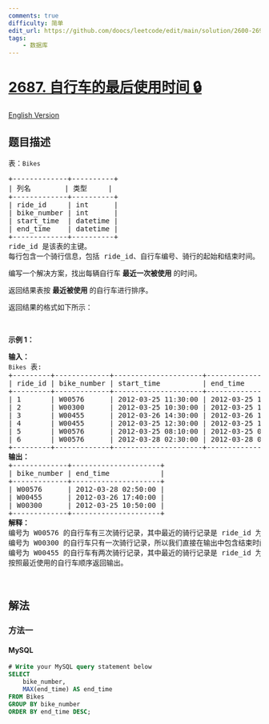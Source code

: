 ```yaml
---
comments: true
difficulty: 简单
edit_url: https://github.com/doocs/leetcode/edit/main/solution/2600-2699/2687.Bikes%20Last%20Time%20Used/README.md
tags:
    - 数据库
---
```


<!-- problem:start -->

# [2687. 自行车的最后使用时间 🔒](https://leetcode.cn/problems/bikes-last-time-used)

[English Version](/solution/2600-2699/2687.Bikes%20Last%20Time%20Used/README_EN.md)

## 题目描述

<!-- description:start -->

<p>表：<code>Bikes</code>&nbsp;</p>

<pre>
+-------------+----------+ 
| 列名        | 类型     | 
+-------------+----------+ 
| ride_id     | int      | 
| bike_number | int      | 
| start_time  | datetime |
| end_time    | datetime |
+-------------+----------+
ride_id 是该表的主键。
每行包含一个骑行信息，包括 ride_id、自行车编号、骑行的起始和结束时间。</pre>

<p>编写一个解决方案，找出每辆自行车 <strong>最近一次被使用</strong> 的时间。</p>

<p>返回结果表按 <strong>最近被使用</strong>&nbsp;的自行车进行排序。</p>

<p>返回结果的格式如下所示：</p>

<p>&nbsp;</p>

<p><b>示例 1：</b></p>

<pre>
<strong>输入：
</strong><code>Bikes</code> 表:
+---------+-------------+---------------------+---------------------+ 
| ride_id | bike_number | start_time          | end_time            |  
+---------+-------------+---------------------+---------------------+
| 1       | W00576      | 2012-03-25 11:30:00 | 2012-03-25 12:40:00 |
| 2       | W00300      | 2012-03-25 10:30:00 | 2012-03-25 10:50:00 |
| 3       | W00455      | 2012-03-26 14:30:00 | 2012-03-26 17:40:00 |
| 4       | W00455      | 2012-03-25 12:30:00 | 2012-03-25 13:40:00 |
| 5       | W00576      | 2012-03-25 08:10:00 | 2012-03-25 09:10:00 |
| 6       | W00576      | 2012-03-28 02:30:00 | 2012-03-28 02:50:00 |
+---------+-------------+---------------------+---------------------+ 
<b>输出：</b>
+-------------+---------------------+ 
| bike_number | end_time            |  
+-------------+---------------------+
| W00576      | 2012-03-28 02:50:00 |
| W00455      | 2012-03-26 17:40:00 |
| W00300      | 2012-03-25 10:50:00 |
+-------------+---------------------+ 
<b>解释：</b>
编号为 W00576 的自行车有三次骑行记录，其中最近的骑行记录是 ride_id 为 6，于 2012-03-28 02:50:00结束。
编号为 W00300 的自行车只有一次骑行记录，所以我们直接在输出中包含结束时间。
编号为 W00455 的自行车有两次骑行记录，其中最近的骑行记录是 ride_id 为 3，于 2012-03-26 17:40:00结束。
按照最近使用的自行车顺序返回输出。</pre>

<p>&nbsp;</p>

<!-- description:end -->

## 解法

<!-- solution:start -->

### 方法一

<!-- tabs:start -->

#### MySQL

```sql
# Write your MySQL query statement below
SELECT
    bike_number,
    MAX(end_time) AS end_time
FROM Bikes
GROUP BY bike_number
ORDER BY end_time DESC;
```

<!-- tabs:end -->

<!-- solution:end -->

<!-- problem:end -->
